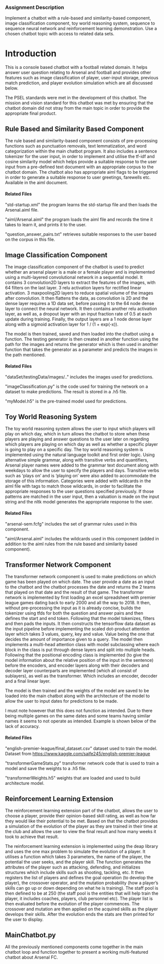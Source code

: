 ### Assignment Description

Implement a chatbot with a rule-based and similarity-based component, image classification component, toy world reasoning system, sequence to sequence neural network and reinforcement learning demonstration. Use a chosen chatbot topic with access to related data sets.


# Introduction

This is a console based chatbot with a football related domain. It helps answer user question relating to Arsenal and football and provides other features such as image classification of player, user-input storage, previous match prediction, and player evolution simulation which are all discussed below. 

The PSEL standards were met in the development of this chatbot. The mission and vision standard for this chatbot was met by ensuring that the chatbot domain did not stray from the main topic in order to provide the appropriate final product.

## Rule Based and Similarity Based Component 

The rule based and similarity-based component consists of pre-processing functions such as punctuation removals, text lemmatization, and word categorization within the main chatbot program. It also includes a sentence tokenizer for the user input, in order to implement and utilise the tf-idf and cosine similarity model which helps provide a suitable response to the user input from a pre-defined text document with an appropriate corpus to the chatbot domain. The chatbot also has appropriate aiml flags to be triggered in order to generate a suitable response to user greetings, farewells etc. Available in the aiml document.

#### Related Files

"std-startup.xml" the program learns the std-startup file and then loads the Arsenal.aiml file.

"aiml/Arsenal.aiml" the program loads the aiml file and records the time it takes to learn it, and prints it to the user.

"question_answer_pairs.txt" retrieves suitable responses to the user based on the corpus in this file.

## Image Classification Component

The image classification component of the chatbot is used to predict whether an arsenal player is a male or a female player and is implemented using a multi-layered convolutional network in a sequential model. It contains 3 convolution2D layers to extract the features of the images, with 64 filters on the last layer. 3 relu activation layers for rectified linear activation. 3 maxpooling2D layers to reduce spatial volume of the images after convolution. It then flattens the data, as convolution is 2D and the dense layer requires a 1D data set, before passing it to the 64 node dense layer to connect the neural network. It then contains another relu activation layer, as well as, a dropout layer with an input fraction rate of 0.5 at each update during training. Finally, the output layers are a 1 node dense layer along with a sigmoid activation layer for 1 / (1 + exp(-x)).

The model is then trained, saved and then loaded into the chatbot using a function. The testing generator is then created in another function using the path for the images and returns the generator which is then used in another function that takes the generator as a parameter and predicts the images in the path mentioned.

#### Related Files

"dataSet/testingData/images/.." includes the images used for predictions.

"imageClassification.py" is the code used for training the network on a dataset to make predictions. The result is stored in a .h5 file.

"myModel.h5" is the pre-trained model used for predictions.

## Toy World Reasoning System

The toy world reasoning system allows the user to input which players will play on which day, which in turn allows the chatbot to store when these players are playing and answer questions to the user later on regarding which players are playing on which day as well as whether a specific player is going to play on a specific day.
The toy world reasoning system is implemented using the natural language toolkit and first order logic. Using alternative simple grammar, along with transitive verbs and quantifiers, Arsenal player names were added to the grammar text document along with weekdays to allow the user to specify the players and days. Transitive verbs such as ‘plays on’ and is ‘playing on’ were also added to accommodate the storage of this information. 
Categories were added with wildcards in the aiml file with <star> tags to match those wildcards, in order to facilitate the appropriate responses to the user questions specified previously. If those patterns are matched in the user input, then a valuation is made on the input string and the nltk model generates the appropriate response to the user.
  
#### Related Files
  
"arsenal-sem.fcfg" includes the set of grammar rules used in this component.

"aiml/Arsenal.aiml" includes the wildcards used in this component (added in addition to the aiml rules from the rule based and similarity based component).


## Transformer Network Component

The transformer network component is used to make predictions on which game has been played on which date. The user provide a date as an input to the chatbot and the chatbot processes the date and returns the 2 teams that played on that date and the result of that game. The transformer network is implemented by first loading an excel spreadsheet with premier league games dating back to early 2000 and all the way to 2018. It then, without pre-processing the input as it is already concise, builds the tokenizer using tfds for both the question and answer pairs and then defines the start and end token. Following that the model tokenizes, filters and then pads the inputs. It then constructs the tensorflow data dataset as the input pipeline before implementing the scaled dot-product attention layer which takes 3 values, query, key and value. Value being the one that decides the amount of importance given to a query. The model then implements a multi-head attention class with model subclassing where each block in the class is put through dense layers and split into multiple heads. Following that the positional encoding class is implemented (to give the model information about the relative position of the input in the sentence) before the encoders, and encoder layers along with their decoders and decoder layer counterparts are implemented (which all consist of sublayers), as well as the transformer. Which includes an encoder, decoder and a final linear layer.

The model is then trained and the weights of the model are saved to be loaded into the main chatbot along with the architecture of the model to allow the user to input dates for predictions to be made.

I must note however that this does not function as intended. Due to there being multiple games on the same dates and some teams having similar names it seems to not operate as intended. Example is shown below of the lack of accuracy.

#### Related Files

"english-premier-league/final_dataset.csv" dataset used to train the model. Dataset from https://www.kaggle.com/saife245/english-premier-league

"transformerGameStats.py" transformer network code that is used to train a model and save the weights to a .h5 file.

"transformerWeights.h5" weights that are loaded and used to build architecture model. 

## Reinforcement Learning Extension

The reinforcement learning extension part of the chatbot, allows the user to choose a player, provide their opinion-based skill rating, as well as how far they would like their potential to be met. Based on that the chatbot provides a simulation of the evolution of the player as they are trained in their time at the club and allows the user to view the final result and how many weeks it took to achieve that result.

The reinforcement learning extension is implemented using the deap library and uses the one max problem to simulate the evolution of a player. It utilises a function which takes 3 parameters, the name of the player, the potential the user seeks, and the player skill. The function generates the attributes of the player such as attacking, defending, and initializes structures which include skills such as shooting, tackling, etc. It then registers the list of players and defines the goal operation (to develop the player), the crossover operator, and the mutation probability (how a player’s skills can go up or down depending on what he is training). The staff pool is then defined to be at 250 (the staff pool is the entities that will help train the player, it includes coaches, players, club personnel etc). The player list is then evaluated before the evolution of the player commences. The crossover and mutation are then applied on the acquired skills as the player develops their skills. After the evolution ends the stats are then printed for the user to display.

## MainChatbot.py

All the previously mentioned components come together in the main chatbot loop and function together to present a working multi-featured chatbot about Arsenal FC.
